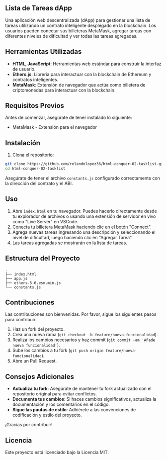 ## Lista de Tareas dApp

Una aplicación web descentralizada (dApp) para gestionar una lista de tareas utilizando un contrato inteligente desplegado en la blockchain. Los usuarios pueden conectar sus billeteras MetaMask, agregar tareas con diferentes niveles de dificultad y ver todas las tareas agregadas.

## Herramientas Utilizadas

- **HTML, JavaScript**: Herramientas web estándar para construir la interfaz de usuario.
- **Ethers.js**: Librería para interactuar con la blockchain de Ethereum y contratos inteligentes.
- **MetaMask**: Extensión de navegador que actúa como billetera de criptomonedas para interactuar con la blockchain.

## Requisitos Previos

Antes de comenzar, asegúrate de tener instalado lo siguiente:

- MetaMask - Extensión para el navegador

## Instalación

1. Clona el repositorio:

```bash
git clone https://github.com/rolandolopez36/html-conquer-02-tasklist.git
cd html-conquer-02-tasklist
```

Asegúrate de tener el archivo `constants.js` configurado correctamente con la dirección del contrato y el ABI.

## Uso

1. Abre `index.html` en tu navegador. Puedes hacerlo directamente desde tu explorador de archivos o usando una extensión de servidor en vivo como "Live Server" en VSCode.
2. Conecta tu billetera MetaMask haciendo clic en el botón "Connect".
3. Agrega nuevas tareas ingresando una descripción y seleccionando el nivel de dificultad, luego haciendo clic en "Agregar Tarea".
4. Las tareas agregadas se mostrarán en la lista de tareas.

## Estructura del Proyecto

```arduino
.
├── index.html
├── app.js
├── ethers-5.6.esm.min.js
└── constants.js
```

## Contribuciones

Las contribuciones son bienvenidas. Por favor, sigue los siguientes pasos para contribuir:

1. Haz un fork del proyecto.
2. Crea una nueva rama (`git checkout -b feature/nueva-funcionalidad`).
3. Realiza los cambios necesarios y haz commit (`git commit -am 'Añade nueva funcionalidad'`).
4. Sube los cambios a tu fork (`git push origin feature/nueva-funcionalidad`).
5. Abre un Pull Request.

## Consejos Adicionales

- **Actualiza tu fork**: Asegúrate de mantener tu fork actualizado con el repositorio original para evitar conflictos.
- **Documenta tus cambios**: Si haces cambios significativos, actualiza la documentación y los comentarios en el código.
- **Sigue las pautas de estilo**: Adhiérete a las convenciones de codificación y estilo del proyecto.

¡Gracias por contribuir!

## Licencia

Este proyecto está licenciado bajo la Licencia MIT.
